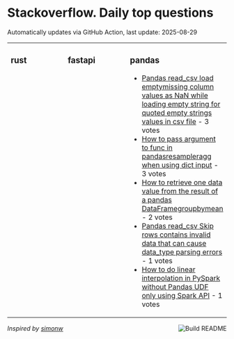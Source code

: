 # Stackoverflow. Daily top questions 

Automatically updates via GitHub Action, last update: <!-- date starts -->2025-08-29<!-- date ends -->


<table><tr><td valign="top" width="33%">

### rust
<!-- rust starts -->

<!-- rust ends -->
</td><td valign="top" width="34%">


### fastapi
<!-- fastapi starts -->

<!-- fastapi ends -->
</td><td valign="top" width="34%">


### pandas
<!-- pandas starts -->
* [Pandas read_csv load emptymissing column values as NaN while loading empty string for quoted empty strings values in csv file](https://stackoverflow.com/questions/79749522/pandas-read-csv-load-empty-missing-column-values-as-nan-while-loading-empty-str) - 3 votes
* [How to pass argument to func in pandasresampleragg when using dict input](https://stackoverflow.com/questions/79748930/how-to-pass-argument-to-func-in-pandas-resampler-agg-when-using-dict-input) - 3 votes
* [How to retrieve one data value from the result of a pandas DataFramegroupbymean](https://stackoverflow.com/questions/79749580/how-to-retrieve-one-data-value-from-the-result-of-a-pandas-dataframe-groupby-m) - 2 votes
* [Pandas read_csv Skip rows contains invalid data that can cause data_type parsing errors](https://stackoverflow.com/questions/79749770/pandas-read-csv-skip-rows-contains-invalid-data-that-can-cause-data-type-parsin) - 1 votes
* [How to do linear interpolation in PySpark without Pandas UDF only using Spark API](https://stackoverflow.com/questions/79749829/how-to-do-linear-interpolation-in-pyspark-without-pandas-udf-only-using-spark-a) - 1 votes
<!-- pandas ends -->
</td></tr></table>

<a href="https://github.com/hp0404/hp0404/actions"><img src="https://github.com/hp0404/hp0404/workflows/Build%20README/badge.svg" align="right" alt="Build README"></a> <p>*Inspired by  [simonw](https://github.com/simonw/simonw)*</p>
